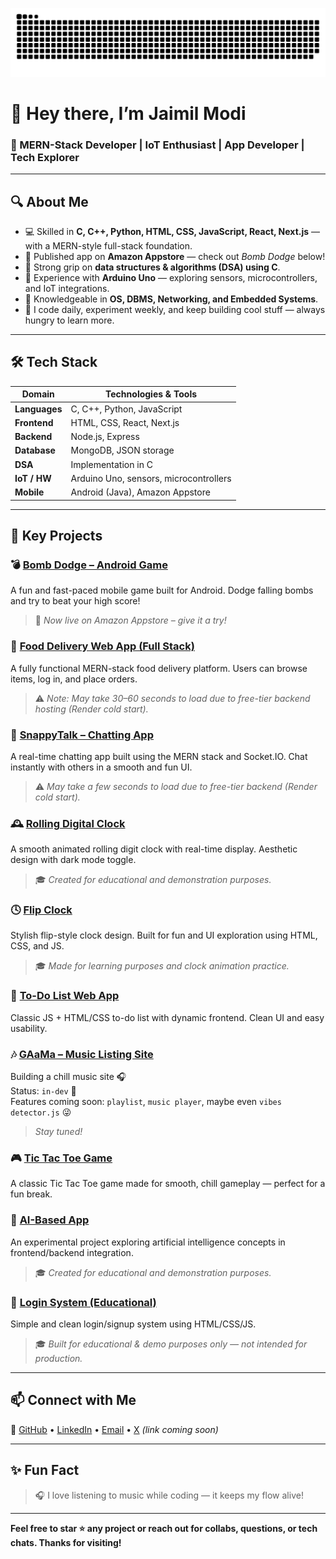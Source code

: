 ![Developer at Work](https://raw.githubusercontent.com/Platane/snk/output/github-contribution-grid-snake-dark.svg)

# 👋 Hey there, I’m Jaimil Modi

### 🌟 MERN-Stack Developer | IoT Enthusiast | App Developer | Tech Explorer

---

## 🔍 About Me

- 💻 Skilled in **C, C++, Python, HTML, CSS, JavaScript, React, Next.js** — with a MERN-style full-stack foundation.
- 📱 Published app on **Amazon Appstore** — check out *Bomb Dodge* below!
- 🧠 Strong grip on **data structures & algorithms (DSA) using C**.
- 📡 Experience with **Arduino Uno** — exploring sensors, microcontrollers, and IoT integrations.
- 🧠 Knowledgeable in **OS, DBMS, Networking, and Embedded Systems**.
- 🚀 I code daily, experiment weekly, and keep building cool stuff — always hungry to learn more.

---

## 🛠️ Tech Stack

| Domain        | Technologies & Tools                                      |
|---------------|----------------------------------------------------------|
| **Languages** | C, C++, Python, JavaScript                                |
| **Frontend**  | HTML, CSS, React, Next.js                                 |
| **Backend**   | Node.js, Express                                          |
| **Database**  | MongoDB, JSON storage                                     |
| **DSA**       | Implementation in C                                       |
| **IoT / HW**  | Arduino Uno, sensors, microcontrollers                    |
| **Mobile**    | Android (Java), Amazon Appstore                          |

---

## 🚧 Key Projects

### 💣 [Bomb Dodge – Android Game](https://www.amazon.com/gp/product/B0F6KPCNDR)
A fun and fast-paced mobile game built for Android. Dodge falling bombs and try to beat your high score!  
> 📱 *Now live on Amazon Appstore – give it a try!*

### 🍕 [Food Delivery Web App (Full Stack)](https://food-del-frontend-uva2.onrender.com/)
A fully functional MERN-stack food delivery platform. Users can browse items, log in, and place orders.  
> ⚠️ *Note: May take 30–60 seconds to load due to free-tier backend hosting (Render cold start).*

### 💬 [SnappyTalk – Chatting App](https://snappytalk.onrender.com/)
A real-time chatting app built using the MERN stack and Socket.IO. Chat instantly with others in a smooth and fun UI.  
> ⚠️ *May take a few seconds to load due to free-tier backend (Render cold start).*

### 🕰️ [Rolling Digital Clock](https://jaimilmodi.github.io/digital-clock/)
A smooth animated rolling digit clock with real-time display. Aesthetic design with dark mode toggle.  
> 🎓 *Created for educational and demonstration purposes.*

### 🕓 [Flip Clock](https://jaimilmodi.github.io/clock/)
Stylish flip-style clock design. Built for fun and UI exploration using HTML, CSS, and JS.  
> 🎓 *Made for learning purposes and clock animation practice.*

### 📝 [To-Do List Web App](https://jaimilmodi.github.io/toDoList/)
Classic JS + HTML/CSS to-do list with dynamic frontend. Clean UI and easy usability.

### 🎶 [GAaMa – Music Listing Site](https://jaimilmodi.github.io/gaama/)
Building a chill music site 🎧  
Status: `in-dev` 🚧  
Features coming soon: `playlist`, `music player`, maybe even `vibes detector.js` 😜  
> *Stay tuned!*

### 🎮 [Tic Tac Toe Game](https://jaimilmodi.github.io/tic-tac-toe/)
A classic Tic Tac Toe game made for smooth, chill gameplay — perfect for a fun break.

### 🧠 [AI-Based App](https://ai-nu-taupe-29.vercel.app/)
An experimental project exploring artificial intelligence concepts in frontend/backend integration.  
> 🎓 *Created for educational and demonstration purposes.*

### 🔐 [Login System (Educational)](https://jaimilmodi.github.io/login/)
Simple and clean login/signup system using HTML/CSS/JS.  
> 🎓 *Built for educational & demo purposes only — not intended for production.*

---

## 📫 Connect with Me

🔗 [GitHub](https://github.com/JaimilModi) • [LinkedIn](https://www.linkedin.com/in/jaimil-modi-799185353) • [Email](mailto:jaimildj381@gmail.com) • [X](#) *(link coming soon)*

---

## ✨ Fun Fact

> 🎧 I love listening to music while coding — it keeps my flow alive!

---

**Feel free to star ⭐ any project or reach out for collabs, questions, or tech chats. Thanks for visiting!**
